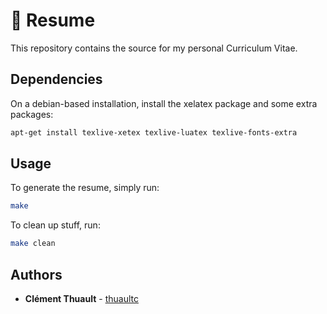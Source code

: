 # :office: Resume

This repository contains the source for my personal Curriculum Vitae.

## Dependencies

On a debian-based installation, install the xelatex package and some extra packages:

```bash
apt-get install texlive-xetex texlive-luatex texlive-fonts-extra
```

## Usage

To generate the resume, simply run:

```bash
make
```

To clean up stuff, run:

```bash
make clean
```

## Authors

* **Clément Thuault** - [thuaultc](https://github.com/thuaultc)
